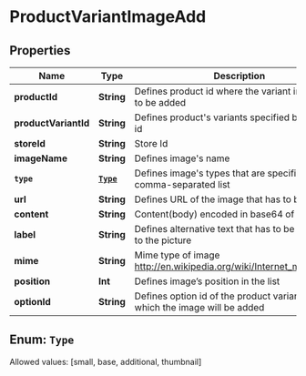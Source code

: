

# ProductVariantImageAdd


## Properties

Name | Type | Description | Notes
------------ | ------------- | ------------- | -------------
**productId** | **String** | Defines product id where the variant image has to be added |  [optional]
**productVariantId** | **String** | Defines product&#39;s variants specified by variant id | 
**storeId** | **String** | Store Id |  [optional]
**imageName** | **String** | Defines image&#39;s name | 
**`type`** | [**`Type`**](#`Type`) | Defines image&#39;s types that are specified by comma-separated list | 
**url** | **String** | Defines URL of the image that has to be added |  [optional]
**content** | **String** | Content(body) encoded in base64 of image file |  [optional]
**label** | **String** | Defines alternative text that has to be attached to the picture |  [optional]
**mime** | **String** | Mime type of image http://en.wikipedia.org/wiki/Internet_media_type. |  [optional]
**position** | **Int** | Defines image’s position in the list |  [optional]
**optionId** | **String** | Defines option id of the product variant for which the image will be added |  [optional]


## Enum: `Type`
Allowed values: [small, base, additional, thumbnail]




